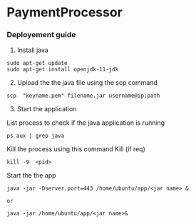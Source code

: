 #  PaymentProcessor
### Deployement guide
1. Install java 
```
sudo apt-get update
sudo apt-get install openjdk-11-jdk
```

2. Upload the the java file using the scp command
   
```
scp  "keyname.pem" filename.jar username@ip:path
```

3. Start the application

List process to check if  the java application is running  

```
ps aux | grep java 
```

Kill the process using this command Kill (if req)

```
kill -9  <pid>
```

Start the the app 

```
java -jar -Dserver.port=443 /home/ubuntu/app/<jar name> &

or 

java -jar /home/ubuntu/app/<jar name>&
```
